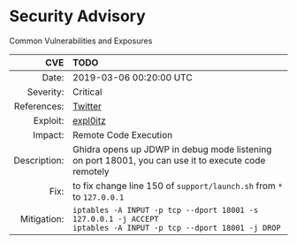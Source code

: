 # Security Advisory 


Common Vulnerabilities and Exposures 



| CVE           | TODO |
|--------------:| :------------------ |
| Date:         | 2019-03-06 00:20:00 UTC |
| Severity:     | Critical |
| References:   | [Twitter][BUG-2019-0001] |
| Exploit:      | [expl0itz][BUG-2019-0001 Exploit 1] |
| Impact:       | Remote Code Execution |
| Description:  | Ghidra opens up JDWP in debug mode listening on port 18001, you can use it to execute code remotely  |
| Fix:          | to fix change line 150 of `support/launch.sh` from `*` to `127.0.0.1`  |
| Mitigation:   | `iptables -A INPUT -p tcp --dport 18001 -s 127.0.0.1 -j ACCEPT`<br />`iptables -A INPUT -p tcp --dport 18001 -j DROP`


[BUG-2019-0001]: https://twitter.com/hackerfantastic/status/1103087869063704576
[BUG-2019-0001 Exploit 1]: https://static.hacker.house/releasez/expl0itz/jdwp-exploit.txt
